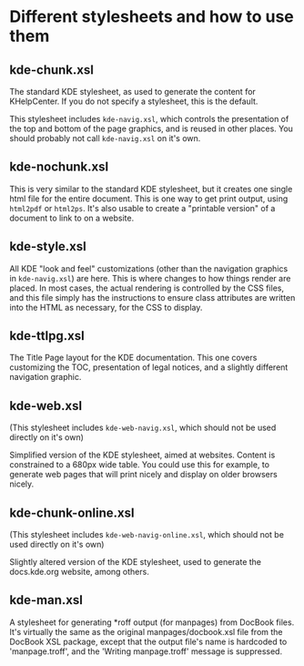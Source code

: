 # Different stylesheets and how to use them

## kde-chunk.xsl

The standard KDE stylesheet, as used to generate the content for
KHelpCenter.  If you do not specify a stylesheet, this is the default.

This stylesheet includes `kde-navig.xsl`, which controls the
presentation of the top and bottom of the page graphics, and is reused
in other places.  You should probably not call `kde-navig.xsl` on it's own.

## kde-nochunk.xsl

This is very similar to the standard KDE stylesheet, but it creates
one single html file for the entire document.  This is one way to get
print output, using `html2pdf` or `html2ps`.  It's also usable to create
a "printable version" of a document to link to on a website.

## kde-style.xsl

All KDE "look and feel" customizations (other than the navigation
graphics in `kde-navig.xsl`) are here. This is where changes to how
things render are placed.  In most cases, the actual rendering is
controlled by the CSS files, and this file simply has the instructions
to ensure class attributes are written into the HTML as necessary, for
the CSS to display.

## kde-ttlpg.xsl

The Title Page layout for the KDE documentation.  This one covers
customizing the TOC, presentation of legal notices, and a slightly
different navigation graphic.

## kde-web.xsl
(This stylesheet includes `kde-web-navig.xsl`, which should not be used
directly on it's own)

Simplified version of the KDE stylesheet, aimed at websites.  Content
is constrained to a 680px wide table.  You could use this for example,
to generate web pages that will print nicely and display on older
browsers nicely.

## kde-chunk-online.xsl
(This stylesheet includes `kde-web-navig-online.xsl`, which should not
be used directly on it's own)

Slightly altered version of the KDE stylesheet, used to generate the
docs.kde.org website, among others.

## kde-man.xsl

A stylesheet for generating *roff output (for manpages) from DocBook
files. It's virtually the same as the original manpages/docbook.xsl file
from the DocBook XSL package, except that the output file's name is
hardcoded to 'manpage.troff', and the 'Writing manpage.troff' message
is suppressed.

